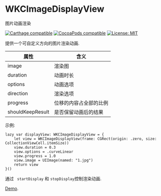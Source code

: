 # WKCImageDisplayView
图片动画渲染

[![Carthage compatible](https://img.shields.io/badge/Carthage-compatible-4BC51D.svg?style=flat)](https://github.com/Carthage/Carthage#adding-frameworks-to-an-application) [![CocoaPods compatible](https://img.shields.io/cocoapods/v/WKCImageDisplayView?style=flat)](https://cocoapods.org/pods/WKCImageDisplayView) [![License: MIT](https://img.shields.io/cocoapods/l/WKCImageDisplayView?style=flat)](http://opensource.org/licenses/MIT)

提供一个可自定义方向的图片渲染动画.

| 属性 | 含义 |
| ---- | ---- |
| image | 渲染图 |
| duration | 动画时长 |
| options | 动画选项 |
| direction | 渲染选项 |
| progress | 位移的内容占全部的比例 |
| shouldKeepResult | 是否保留动画后的结果 |

示例:
```
lazy var displayView: WKCImageDisplayView = {
    let view = WKCImageDisplayView(frame: CGRect(origin: .zero, size: CollectionViewCell.itemSize))
    view.duration = 0.3
    view.options = .curveLinear
    view.progress = 1.0
    view.image = UIImage(named: "1.jpg")
    return view
}()
```
通过 ` startDisplay` 和 ` stopDisplay `控制渲染动画.


[Demo](https://github.com/WKCLoveYang/WKCFaceImageCropper/raw/master/source/1.gif).
